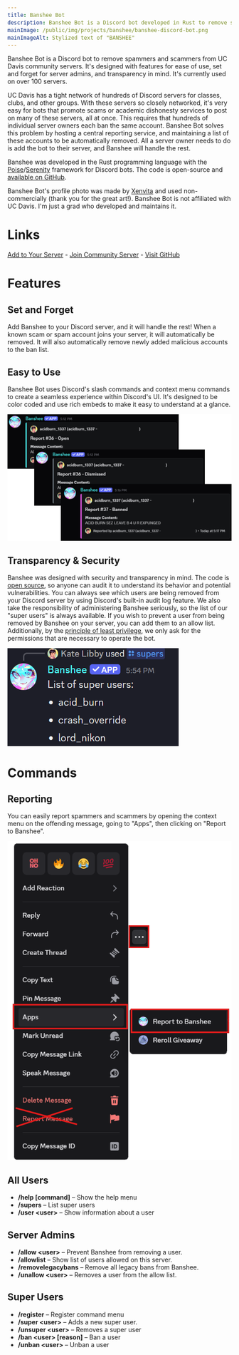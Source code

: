 ```yaml
---
title: Banshee Bot
description: Banshee Bot is a Discord bot developed in Rust to remove spammers and scammers from UC Davis community servers.
mainImage: /public/img/projects/banshee/banshee-discord-bot.png
mainImageAlt: Stylized text of "BANSHEE"
---
```

Banshee Bot is a Discord bot to remove spammers and scammers from UC Davis community servers. It's designed with features for ease of use, set and forget for server admins, and transparency in mind. It's currently used on over 100 servers.

UC Davis has a tight network of hundreds of Discord servers for classes, clubs, and other groups. With these servers so closely networked, it's very easy for bots that promote scams or academic dishonesty services to post on many of these servers, all at once. This requires that hundreds of individual server owners each ban the same account. Banshee Bot solves this problem by hosting a central reporting service, and maintaining a list of these accounts to be automatically removed. All a server owner needs to do is add the bot to their server, and Banshee will handle the rest.

Banshee was developed in the Rust programming language with the [Poise](https://github.com/serenity-rs/poise)/[Serenity](https://serenity-rs.github.io/) framework for Discord bots. The code is open-source and [available on GitHub](https://github.com/AshleyBilbrey/Banshee).

Banshee Bot's profile photo was made by [Xenvita](https://www.deviantart.com/xen1231/art/Glitch-2-593312378) and used non-commercially (thank you for the great art!). Banshee Bot is not affiliated with UC Davis. I'm just a grad who developed and maintains it.

# Links
<p class="center bold">
	<a href="https://discord.com/api/oauth2/authorize?client_id=862520009770401794&scope=bot&permissions=10244">Add to Your Server</a> -
	<a href="https://discord.gg/2nmjrEFHxp">Join Community Server</a> -
	<a href="https://github.com/AshleyBilbrey/Banshee">Visit GitHub</a>
</p>

# Features
## Set and Forget
Add Banshee to your Discord server, and it will handle the rest! When a known scam or spam account joins your server, it will automatically be removed. It will also automatically remove newly added malicious accounts to the ban list.

## Easy to Use
Banshee Bot uses Discord's slash commands and context menu commands to create a seamless experience within Discord's UI. It's designed to be color coded and use rich embeds to make it easy to understand at a glance.

<img src="/public/img/projects/banshee/banshee-report-rich-embed.png" alt="Three overlapping screenshots of color coded Discord rich embeds for an open report, a dismissed report, and a banned report.">

## Transparency & Security
Banshee was designed with security and transparency in mind. The code is [open source](https://github.com/AshleyBilbrey/Banshee), so anyone can audit it to understand its behavior and potential vulnerabilities. You can always see which users are being removed from your Discord server by using Discord's built-in audit log feature. We also take the responsibility of administering Banshee seriously, so the list of our "super users" is always available. If you wish to prevent a user from being removed by Banshee on your server, you can add them to an allow list. Additionally, by the [principle of least privilege](https://en.wikipedia.org/wiki/Principle_of_least_privilege), we only ask for the permissions that are necessary to operate the bot.

<img src="/public/img/projects/banshee/banshee-list-super-users.png" alt="The use of a Discord slash command 'supers', where Banshee Bot responds with a list of three super users.">

# Commands
## Reporting

You can easily report spammers and scammers by opening the context menu on the offending message, going to "Apps", then clicking on "Report to Banshee".

<img src="/public/img/projects/banshee/banshee-report-message.png" alt="The three dots next to a Discord message being selected, then apps being selected, then the text 'Report to Banshee' being selected.">

## All Users
* **/help [command]** – Show the help menu
* **/supers** – List super users
* **/user &lt;user&gt;** – Show information about a user

## Server Admins
* **/allow &lt;user&gt;** – Prevent Banshee from removing a user.
* **/allowlist** – Show list of users allowed on this server.
* **/removelegacybans** – Remove all legacy bans from Banshee.
* **/unallow &lt;user&gt;** – Removes a user from the allow list.

## Super Users
* **/register** – Register command menu
* **/super &lt;user&gt;** – Adds a new super user.
* **/unsuper &lt;user&gt;** – Removes a super user
* **/ban &lt;user&gt; [reason]** – Ban a user
* **/unban &lt;user&gt;** – Unban a user